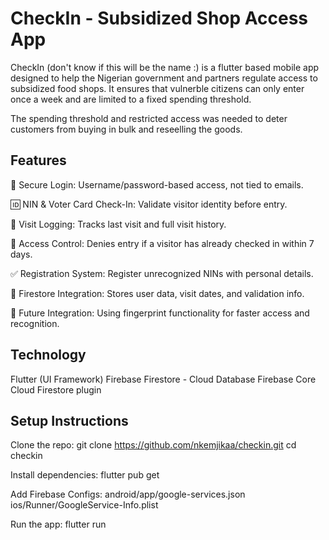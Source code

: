 # CheckIn - Subsidized Shop Access App

CheckIn (don't know if this will be the name :) is a flutter based mobile app designed to help the Nigerian government and partners regulate access to subsidized food shops. It ensures that vulnerble citizens can only enter once a week and are limited to a fixed spending threshold.

The spending threshold and restricted access was needed to deter customers from buying in bulk and reseelling the goods.

## Features

🔐 Secure Login: Username/password-based access, not tied to emails.

🆔 NIN & Voter Card Check-In: Validate visitor identity before entry.

📅 Visit Logging: Tracks last visit and full visit history.

🚫 Access Control: Denies entry if a visitor has already checked in within 7 days.

✅ Registration System: Register unrecognized NINs with personal details.

🔄 Firestore Integration: Stores user data, visit dates, and validation info.

🔄 Future Integration: Using fingerprint functionality for faster access and recognition.

## Technology

Flutter (UI Framework)
Firebase Firestore - Cloud Database
Firebase Core
Cloud Firestore plugin

## Setup Instructions
Clone the repo:
git clone https://github.com/nkemjikaa/checkin.git
cd checkin

Install dependencies:
flutter pub get

Add Firebase Configs:
android/app/google-services.json
ios/Runner/GoogleService-Info.plist

Run the app:
flutter run



